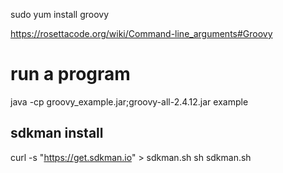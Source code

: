 sudo yum install groovy

https://rosettacode.org/wiki/Command-line_arguments#Groovy

# run a program
java -cp groovy_example.jar;groovy-all-2.4.12.jar example

sdkman install
--------------
curl -s "https://get.sdkman.io" > sdkman.sh
sh sdkman.sh
